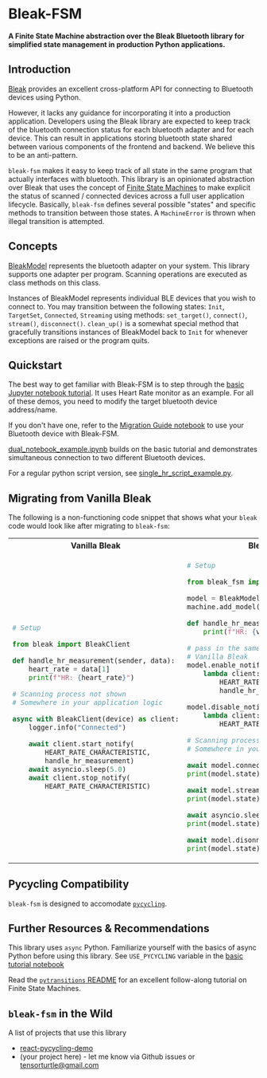 # Bleak-FSM

**A Finite State Machine abstraction over the Bleak Bluetooth library for simplified state management in production Python applications.**

## Introduction

[Bleak](https://github.com/hbldh/bleak) provides an excellent cross-platform API for connecting to Bluetooth devices using Python. 

However, it lacks any guidance for incorporating it into a production application. Developers using the Bleak library are expected to keep track of the bluetooth connection status for each bluetooth adapter and for each device. This can result in applications storing bluetooth state shared between various components of the frontend and backend. We believe this to be an anti-pattern.

`bleak-fsm` makes it easy to keep track of all state in the same program that actually interfaces with bluetooth. This library is an opinionated abstraction over Bleak that uses the concept of [Finite State Machines](https://en.wikipedia.org/wiki/Finite-state_machine) to make explicit the status of scanned / connected devices across a full user application lifecycle. Basically, `bleak-fsm` defines several possible "states" and specific methods to transition between those states. A `MachineError` is thrown when illegal transition is attempted.

## Concepts

[BleakModel](https://github.com/tensorturtle/bleak-fsm/blob/38c725c7eb501139149cd8cbae22a4eb35e57c33/bleak_fsm.py#L35) represents the bluetooth adapter on your system. This library supports one adapter per program. Scanning operations are executed as class methods on this class.

Instances of BleakModel represents individual BLE devices that you wish to connect to. You may transition between the following states: `Init`, `TargetSet`, `Connected`, `Streaming` using methods: `set_target()`, `connect()`, `stream()`, `disconnect()`. `clean_up()` is a somewhat special method that gracefully transitions instances of BleakModel back to `Init` for whenever exceptions are raised or the program quits.

## Quickstart

The best way to get familiar with Bleak-FSM is to step through the [basic Jupyter notebook tutorial](single_hr_notebook_example.ipynb). It uses Heart Rate monitor as an example. For all of these demos, you need to modify the target bluetooth device address/name.

If you don't have one, refer to the [Migration Guide notebook](migration_guide.ipynb) to use your Bluetooth device with Bleak-FSM.

[dual_notebook_example.ipynb](dual_notebook_example.ipynb) builds on the basic tutorial and demonstrates simultaneous connection to two different Bluetooth devices.

For a regular python script version, see [single_hr_script_example.py](single_hr_script_example.py).

## Migrating from Vanilla Bleak

The following is a non-functioning code snippet that shows what your `bleak` code would look like after migrating to `bleak-fsm`:

<table>
<tr>
<th>Vanilla Bleak</th>
<th>Bleak-FSM</th>
</tr>
<tr>
<td>
    
```python
# Setup

from bleak import BleakClient

def handle_hr_measurement(sender, data):
    heart_rate = data[1]
    print(f"HR: {heart_rate}")

# Scanning process not shown
# Somewhere in your application logic

async with BleakClient(device) as client:
    logger.info("Connected")

    await client.start_notify(
        HEART_RATE_CHARACTERISTIC,
        handle_hr_measurement)
    await asyncio.sleep(5.0)
    await client.stop_notify(
        HEART_RATE_CHARACTERISTIC)
```

</td>
<td>
    
```python
# Setup

from bleak_fsm import machine, BleakModel

model = BleakModel()
machine.add_model(model)

def handle_hr_measurement(value):
    print(f"HR: {value}")

# pass in the same Callable as used in
# Vanilla Bleak
model.enable_notifications =
    lambda client: client.start_notify(
        HEART_RATE_CHARACTERISTIC,
        handle_hr_measurement)

model.disable_notifications =
    lambda client: client.stop_notify(
        HEART_RATE_CHARACTERISTIC)

# Scanning process not shown
# Somewhere in your application logic

await model.connect()
print(model.state) # "Connected"

await model.stream()
print(model.state) # "Streaming"

await asyncio.sleep(5)
print(model.state) # "Streaming"

await model.disonnect()
print(model.state) # "TargetSet"

```


</td> 
</tr> 
</table>

## Pycycling Compatibility

`bleak-fsm` is designed to accomodate [`pycycling`](https://github.com/zacharyedwardbull/pycycling). 

## Further Resources & Recommendations

This library uses `async` Python. Familiarize yourself with the basics of async Python before using this library. See `USE_PYCYCLING` variable in the [basic tutorial notebook](single_hr_notebook_example.ipynb)

Read the [`pytransitions` README](https://github.com/pytransitions/transitions/blob/master/README.md) for an excellent follow-along tutorial on Finite State Machines.

## `bleak-fsm` in the Wild

A list of projects that use this library

+ [react-pycycling-demo](https://github.com/tensorturtle/react-pycycling-demo)
+ (your project here) - let me know via Github issues or tensorturtle@gmail.com
